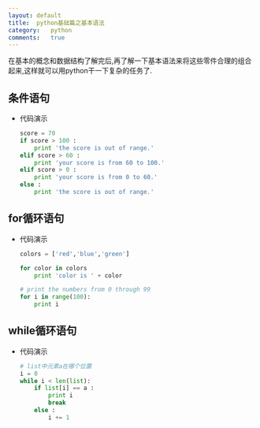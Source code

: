 ```yaml
---
layout:	default
title:	python基础篇之基本语法
category:	python
comments:	true
---
```

在基本的概念和数据结构了解完后,再了解一下基本语法来将这些零件合理的组合起来,这样就可以用python干一下复杂的任务了.



## 条件语句
* 代码演示

	```python
	score = 70
	if score > 100 :
	    print 'the score is out of range.'
	elif score > 60 :
	    print 'your score is from 60 to 100.'
	elif score > 0 :
	    print 'your score is from 0 to 60.'
	else :
	    print 'the score is out of range.'
	```

## for循环语句
* 代码演示

	```python
	colors = ['red','blue','green']

	for color in colors
	    print 'color is ' + color
	```
	```python
	# print the numbers from 0 through 99
	for i in range(100):
	    print i
	```

## while循环语句
* 代码演示

	```python
	# list中元素a在哪个位置
	i = 0
	while i < len(list):
		if list[i] == a :
			print i
			break
		else :
			i += 1
	```

